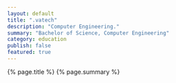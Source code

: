 ```yaml
---
layout: default
title: ".vatech"
description: "Computer Engineering." 
summary: "Bachelor of Science, Computer Engineering"   
category: education
publish: false
featured: true
---
```

{% page.title %}
{% page.summary %}